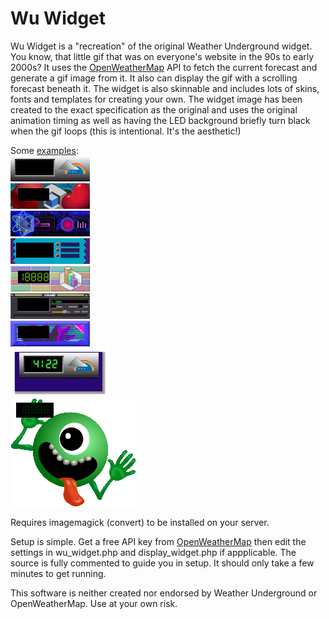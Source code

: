 # Wu Widget

Wu Widget is a "recreation" of the original Weather Underground widget. You know, that little gif that was on everyone's website in the 90s to early 2000s? It uses the [OpenWeatherMap](https://openweathermap.org/) API to fetch the current forecast and generate a gif image from it. It also can display the gif with a scrolling forecast beneath it. The widget is also skinnable and includes lots of skins, fonts and templates for creating your own. The widget image has been created to the exact specification as the original and uses the original animation timing as well as having the LED background briefly turn black when the gif loops (this is intentional. It's the aesthetic!)  

Some [examples](images/samples/):  
![ScreenShot](wu_widget.gif)  
![ScreenShot](images/samples/geometry.gif)  
![ScreenShot](images/samples/cyberspace.gif)  
![ScreenShot](images/samples/Memphis_Design.gif)  
![ScreenShot](images/samples/rainbow_matrix.gif)  
![ScreenShot](images/samples/winamp.gif)  
![ScreenShot](images/samples/vaporwave.gif)  
![ScreenShot](images/samples/widget.gif)  
![ScreenShot](images/samples/Cosmic_Cutie.gif)  
  
  
Requires imagemagick (convert) to be installed on your server.  
  
Setup is simple. Get a free API key from [OpenWeatherMap](https://openweathermap.org/) then edit the settings in wu_widget.php and display_widget.php if appplicable. The source is fully commented to guide you in setup. It should only take a few minutes to get running.  

This software is neither created nor endorsed by Weather Underground or OpenWeatherMap.
Use at your own risk.

